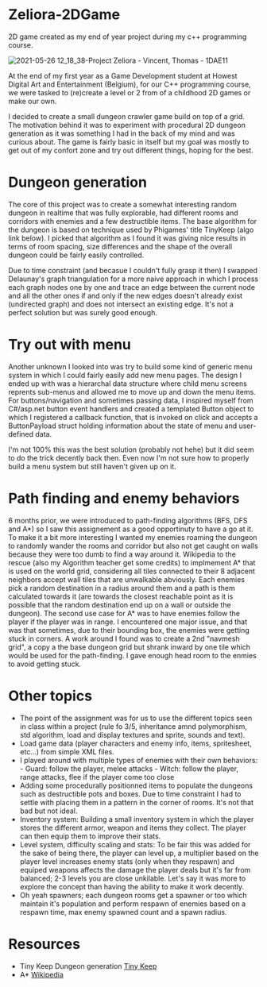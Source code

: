 # Zeliora-2DGame
2D game created as my end of year project during my c++ programming course.

![2021-05-26 12_18_38-Project Zeliora - Vincent, Thomas - 1DAE11](https://user-images.githubusercontent.com/76394390/119651073-df563100-be24-11eb-965f-f45752f08891.png)

At the end of my first year as a Game Development student at Howest Digital Art and Entertainment (Belgium), for our C++ programming course, we were tasked to (re)create a level or 2 from of a childhood 2D games or make our own. 

I decided to create a small dungeon crawler game build on top of a grid. The motivation behind it was to experiment with procedural 2D dungeon generation as it was something I had in the back of my mind  and was curious about. 
The game is fairly basic in itself but my goal was mostly to get out of my confort zone and try out different things, hoping for the best.

# Dungeon generation
The core of this project was to create a somewhat interesting random dungeon in realtime that was fully explorable, had different rooms and corridors with enemies and a few destructible items.
The base algorithm for the dungeon is based on technique used by Phigames' title TinyKeep (algo link below). I picked that algorithm as I found it was giving nice results in terms of room spacing, size differences and the shape of the overall dungeon could be fairly easily controlled.

Due to time constraint (and becasue I couldn't fully grasp it then) I swapped Delaunay's graph triangulation for a more naive approach in which I process each graph nodes one by one and trace an edge between the current node and all the other ones if and only if the new edges doesn't already exist (undirected graph) and does not intersect an existing edge. It's not a perfect solution but was surely good enough.

# Try out with menu
Another unknown I looked into was try to build some kind of generic menu system in which I could fairly easily add new menu pages. The design I ended up with was a hierarchal data structure where child menu screens reprents sub-menus and allowed me to move up and down the menu items. For buttons/navigation and sometimes passing data, I inspired myself from C#/asp.net button event handlers and created a templated Button object to which I registered a callback function, that is invoked on click and accepts a ButtonPayload struct holding information about the state of menu and user-defined data.

I'm not 100% this was the best solution (probably not hehe) but it did seem to do the trick decently back then. Even now I'm not sure how to properly build a menu system but still haven't given up on it.

# Path finding and enemy behaviors
6 months prior, we were introduced to path-finding algorithms (BFS, DFS and A*) so I saw this assignement as a good opportinuty to have a go at it. To make it a bit more interesting I wanted my enemies roaming the dungeon to randomly wander the rooms and corridor but also not get caught on walls because they were too dumb to find a way around it. Wikipedia to the rescue (also my Algorithm teacher get some credits) to implmement A* that is used on the world grid, considering all tiles connected to their 8 adjacent neighbors accept wall tiles that are unwalkable abviously. Each enemies pick a random destination in a radius around them and a path is them calculated towards it (are towards the closest reachable point as it is possible that the random destination end up on a wall or outside the dungeon). 
The second use case for A* was to have enemies follow the player if the player was in range. 
I encountered one major issue, and that was that sometimes, due to their bounding box, the enemies were getting stuck in corners. A work around I found was to create a 2nd "navmesh grid", a copy a the base dungeon grid but shrank inward by one tile which would be used for the path-finding. I gave enough head room to the enmies to avoid getting stuck. 

# Other topics
- The point of the assignment was for us to use the different topics seen in class within a project (rule fo 3/5, inheritance amnd polymorphism, std algorithm, load and display textures and sprite, sounds and text).
- Load game data (player characters and enemy info, items, spritesheet, etc...) from simple XML files.
- I played around with multiple types of enemies with their own behaviors:
            - Guard: follow the player, melee attacks
            - Witch: follow the player, range attacks, flee if the player come too close
- Adding some procedurally positionned items to populate the dungeons such as destructible pots and boxes. Due to time constraint I had to settle with placing them in a pattern in the corner of rooms. It's not that bad but not ideal.
- Inventory system: Building a small inventory system in which the player stores the different armor, weapon and items they collect. The player can then equip them to improve their stats.
- Level system, difficulty scaling and stats: To be fair this was added for the sake of being there, the player can level up, a multiplier based on the player level increases enemy stats (only when they respawn) and equiped weapons affects the damage the player deals but it's far from balanced; 2-3 levels you are close unkilable.
Let's say it was more to explore the concept than having the ability to make it work decently.
- Oh yeah spawners; each dungeon rooms get a spawner or too which maintain it's population and perform respawn of enemies based on a respawn time, max enemy spawned count and a spawn radius.

# Resources
- Tiny Keep Dungeon generation [Tiny Keep](https://www.gamasutra.com/blogs/AAdonaac/20150903/252889/Procedural_Dungeon_Generation_Algorithm.php)
- A* [Wikipedia](https://en.wikipedia.org/wiki/A*_search_algorithm)


 
